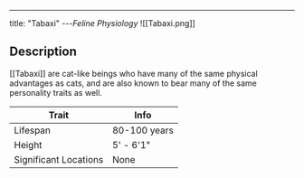 ---
title: "Tabaxi"
---*Feline Physiology*
![[Tabaxi.png]]

## Description
[[Tabaxi]] are cat-like beings who have many of the same physical advantages as cats, and are also known to bear many of the same personality traits as well.

| Trait | Info |
| --- | --- |
| Lifespan | 80-100 years |
| Height | 5' - 6'1" |
| Significant Locations | None |